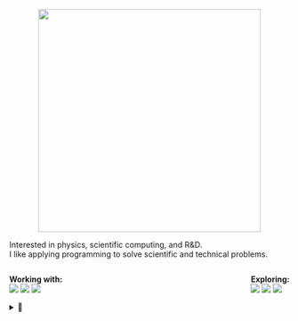 <div id="header" align="center">
  <img src="https://media.giphy.com/media/13HgwGsXF0aiGY/giphy.gif" width="400"/>
</div>

<div align="center">
	<img src="https://komarev.com/ghpvc/?username=tesla33io&style=flat-square&color=blue" alt=""/>
</div>

Interested in physics, scientific computing, and R&D.<br>
I like applying programming to solve scientific and technical problems.

<div style="display: flex; justify-content: space-between;">
<p><b>Working with:</b><br>
    <img src="https://img.shields.io/badge/-Python-424242?style=flat&logo=Python">
    <img src="https://img.shields.io/badge/-C-424242?style=flat&logo=C">
    <img src="https://img.shields.io/badge/-C++-424242?style=flat&logo=C%2B%2B"></p>
<p><b>Exploring:</b><br>
    <img src="https://img.shields.io/badge/-Rust-424242?style=flat&logo=Rust">
    <img src="https://img.shields.io/badge/-SciPy-424242?style=flat&logo=Scipy">
    <img src="https://img.shields.io/badge/-NumPy-424242?style=flat&logo=Numpy"></p>
</div>

<details>
	<summary>👀</summary>

<p><a href="https://git.io/streak-stats"><img src="https://github-readme-streak-stats-eight.vercel.app/?user=tesla33io&theme=dark" alt="GitHub Streak"></a>
<br>
<a href="https://github.com/anuraghazra/github-readme-stats"><img src="https://github-readme-stats.vercel.app/api/top-langs/?username=tesla33io&amp;layout=compact&amp;theme=vision-friendly-dark" alt="Top Langs"></a></p>

</details>
